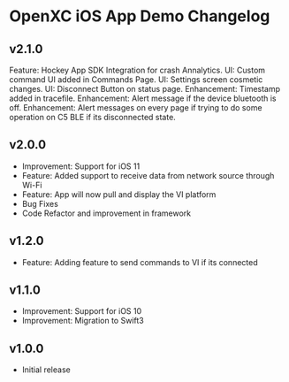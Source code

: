 # OpenXC iOS App Demo Changelog
## v2.1.0


Feature: Hockey App SDK Integration for crash Annalytics.
UI: Custom command UI added in Commands Page.
UI: Settings screen cosmetic changes.
UI: Disconnect Button on status page.
Enhancement: Timestamp added in tracefile.
Enhancement: Alert message if the device bluetooth is off.
Enhancement: Alert messages on every page if trying to do some operation on C5 BLE if its disconnected state.


## v2.0.0

* Improvement: Support for iOS 11
* Feature: Added support to receive data from network source through Wi-Fi
* Feature: App will now pull and display the VI platform
* Bug Fixes
* Code Refactor and improvement in framework

## v1.2.0

* Feature: Adding feature to send commands to VI if its connected

## v1.1.0

* Improvement: Support for iOS 10
* Improvement: Migration to Swift3

## v1.0.0

* Initial release
